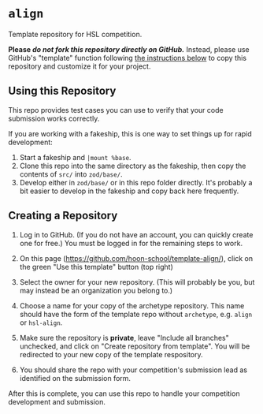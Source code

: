 # `align`

Template repository for HSL competition.

**Please _do not fork this repository directly on GitHub._**  Instead, please use GitHub's "template" function following [the instructions below](#creating-a-repository) to copy this repository and customize it for your project.

## Using this Repository

This repo provides test cases you can use to verify that your code submission works correctly.

If you are working with a fakeship, this is one way to set things up for rapid development:

1. Start a fakeship and `|mount %base`.
2. Clone this repo into the same directory as the fakeship, then copy the contents of `src/` into `zod/base/`.
3. Develop either in `zod/base/` or in this repo folder directly.  It's probably a bit easier to develop in the fakeship and copy back here frequently.

## Creating a Repository

1.  Log in to GitHub.
    (If you do not have an account, you can quickly create one for free.)
    You must be logged in for the remaining steps to work.

2.  On this page (<https://github.com/hoon-school/template-align/>),
    click on the green "Use this template" button (top right)

3.  Select the owner for your new repository.
    (This will probably be you, but may instead be an organization you belong to.)

4.  Choose a name for your copy of the archetype repository.
    This name should have the form of the template repo without `archetype`, e.g. `align` or `hsl-align`.

5.  Make sure the repository is **private**, leave "Include all branches" unchecked, and click
on "Create repository from template".
You will be redirected to your new copy of the template respository.

6.  You should share the repo with your competition's submission lead as identified on the submission form.

After this is complete, you can use this repo to handle your competition development and submission.

